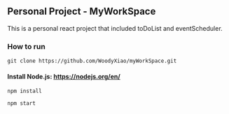 ## Personal Project - MyWorkSpace

This is a personal react project that included toDoList and eventScheduler. 

### How to run

`git clone https://github.com/WoodyXiao/myWorkSpace.git`

#### Install Node.js: https://nodejs.org/en/

`npm install`

`npm start`
